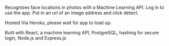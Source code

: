 
Recognizes face locations in photos with a Machine Learning API. Log in to use the app. Put in an url of an image address and click detect.

Hosted Via Heroku, please wait for app to load up. 

Built with
React, a machine learning API, PostgreSQL, hashing for secure login, Node.js and Express.js